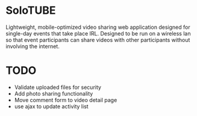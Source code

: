# SoloTUBE

Lightweight, mobile-optimized video sharing web application designed for single-day events that take place IRL.  Designed to be run on a wireless lan so that event participants can share videos with other participants without involving the internet.

# TODO

* Validate uploaded files for security
* Add photo sharing functionality
* Move comment form to video detail page
* use ajax to update activity list
